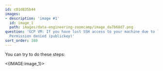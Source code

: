 ```yaml
---
id: c01d835b44
images:
- description: 'image #1'
  id: image_1
  path: images/data-engineering-zoomcamp/image_da7b68d7.png
question: 'GCP VM: If you have lost SSH access to your machine due to lack of space.
  Permission denied (publickey)'
sort_order: 180
---
```


You can try to do these steps:

<{IMAGE:image_1}>